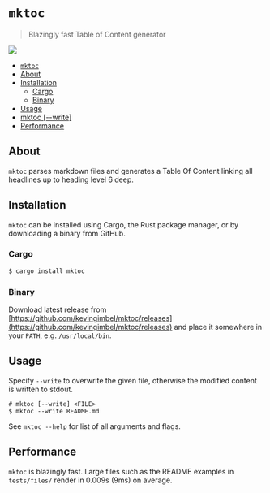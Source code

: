 # `mktoc`
> Blazingly fast Table of Content generator

![](https://github.com/kevingimbel/mktoc/workflows/Clippy%20check/badge.svg)

<!-- BEGIN mktoc -->
- [`mktoc`](#`mktoc`)
- [About](#about)
- [Installation](#installation)
  - [Cargo](#cargo)
  - [Binary](#binary)
- [Usage](#usage)
- [mktoc [--write] <FILE>](#mktoc-[--write]-<file>)
- [Performance](#performance)
<!-- END mktoc -->

## About

`mktoc` parses markdown files and generates a Table Of Content linking all headlines up to heading level 6 deep.

## Installation

`mktoc` can be installed using Cargo, the Rust package manager, or by downloading a binary from GitHub.

### Cargo

```sh
$ cargo install mktoc
```

### Binary

Download latest release from [https://github.com/kevingimbel/mktoc/releases](https://github.com/kevingimbel/mktoc/releases) and place it somewhere in your `PATH`, e.g. `/usr/local/bin`.

## Usage

Specify `--write` to overwrite the given file, otherwise the modified content is written to stdout.

```
# mktoc [--write] <FILE>
$ mktoc --write README.md
```

See `mktoc --help` for list of all arguments and flags.

 
## Performance

`mktoc` is blazingly fast. Large files such as the README examples in `tests/files/` render in 0.009s (9ms) on average.
